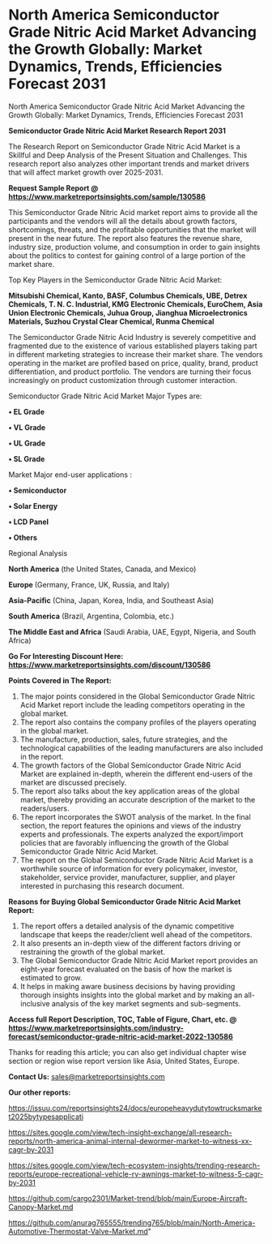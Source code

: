 # North America Semiconductor Grade Nitric Acid Market Advancing the Growth Globally: Market Dynamics, Trends, Efficiencies Forecast 2031
North America Semiconductor Grade Nitric Acid Market Advancing the Growth Globally: Market Dynamics, Trends, Efficiencies Forecast 2031

<strong>Semiconductor Grade Nitric Acid Market Research Report 2031</strong>

The Research Report on Semiconductor Grade Nitric Acid Market is a Skillful and Deep Analysis of the Present Situation and Challenges. This research report also analyzes other important trends and market drivers that will affect market growth over 2025-2031.

<strong>Request Sample Report @ <a href=https://www.marketreportsinsights.com/sample/130586>https://www.marketreportsinsights.com/sample/130586</a></strong>

This Semiconductor Grade Nitric Acid market report aims to provide all the participants and the vendors will all the details about growth factors, shortcomings, threats, and the profitable opportunities that the market will present in the near future. The report also features the revenue share, industry size, production volume, and consumption in order to gain insights about the politics to contest for gaining control of a large portion of the market share.

Top Key Players in the Semiconductor Grade Nitric Acid Market:

<strong>Mitsubishi Chemical, Kanto, BASF, Columbus Chemicals, UBE, Detrex Chemicals, T. N. C. Industrial, KMG Electronic Chemicals, EuroChem, Asia Union Electronic Chemicals, Juhua Group, Jianghua Microelectronics Materials, Suzhou Crystal Clear Chemical, Runma Chemical</strong>

The Semiconductor Grade Nitric Acid Industry is severely competitive and fragmented due to the existence of various established players taking part in different marketing strategies to increase their market share. The vendors operating in the market are profiled based on price, quality, brand, product differentiation, and product portfolio. The vendors are turning their focus increasingly on product customization through customer interaction.

Semiconductor Grade Nitric Acid Market Major Types are:

<strong>• EL Grade

• VL Grade

• UL Grade

• SL Grade</strong>

Market Major end-user applications :

<strong>• Semiconductor

• Solar Energy

• LCD Panel

• Others</strong>

Regional Analysis

</u><strong><b>North America</b></strong> (the United States, Canada, and Mexico)

<strong><b>Europe </b></strong>(Germany, France, UK, Russia, and Italy)

<strong><b>Asia-Pacific</b></strong> (China, Japan, Korea, India, and Southeast Asia)

<strong><b>South America</b></strong> (Brazil, Argentina, Colombia, etc.)

<strong><b>The Middle East and Africa</b></strong> (Saudi Arabia, UAE, Egypt, Nigeria, and South Africa)

<strong>Go For Interesting Discount Here: <a href=https://www.marketreportsinsights.com/discount/130586>https://www.marketreportsinsights.com/discount/130586</a></strong>

<strong>Points Covered in The Report:</strong>
<ol>
  <li>The major points considered in the Global Semiconductor Grade Nitric Acid Market report include the leading competitors operating in the global market.</li>
  <li>The report also contains the company profiles of the players operating in the global market.</li>
  <li>The manufacture, production, sales, future strategies, and the technological capabilities of the leading manufacturers are also included in the report.</li>
  <li>The growth factors of the Global Semiconductor Grade Nitric Acid Market are explained in-depth, wherein the different end-users of the market are discussed precisely.</li>
  <li>The report also talks about the key application areas of the global market, thereby providing an accurate description of the market to the readers/users.</li>
  <li>The report incorporates the SWOT analysis of the market. In the final section, the report features the opinions and views of the industry experts and professionals. The experts analyzed the export/import policies that are favorably influencing the growth of the Global Semiconductor Grade Nitric Acid Market.</li>
  <li>The report on the Global Semiconductor Grade Nitric Acid Market is a worthwhile source of information for every policymaker, investor, stakeholder, service provider, manufacturer, supplier, and player interested in purchasing this research document.</li>
</ol>
<strong>Reasons for Buying Global Semiconductor Grade Nitric Acid Market Report:</strong>

<ol>
  <li>The report offers a detailed analysis of the dynamic competitive landscape that keeps the reader/client well ahead of the competitors.</li>
  <li>It also presents an in-depth view of the different factors driving or restraining the growth of the global market.</li>
  <li>The Global Semiconductor Grade Nitric Acid Market report provides an eight-year forecast evaluated on the basis of how the market is estimated to grow.</li>
  <li>It helps in making aware business decisions by having providing thorough insights insights into the global market and by making an all-inclusive analysis of the key market segments and sub-segments.</li>
</ol>
<strong>Access full Report Description, TOC, Table of Figure, Chart, etc. @ <a href=https://www.marketreportsinsights.com/industry-forecast/semiconductor-grade-nitric-acid-market-2022-130586>https://www.marketreportsinsights.com/industry-forecast/semiconductor-grade-nitric-acid-market-2022-130586</a></strong>


Thanks for reading this article; you can also get individual chapter wise section or region wise report version like Asia, United States, Europe.

<strong>Contact Us:</strong>
sales@marketreportsinsights.com

<strong>Our other reports:</strong>

<a href=https://issuu.com/reportsinsights24/docs/europeheavydutytowtrucksmarket2025bytypesapplicati>https://issuu.com/reportsinsights24/docs/europeheavydutytowtrucksmarket2025bytypesapplicati</a>

<a href=https://sites.google.com/view/tech-insight-exchange/all-research-reports/north-america-animal-internal-dewormer-market-to-witness-xx-cagr-by-2031>https://sites.google.com/view/tech-insight-exchange/all-research-reports/north-america-animal-internal-dewormer-market-to-witness-xx-cagr-by-2031</a>

<a href=https://sites.google.com/view/tech-ecosystem-insights/trending-research-reports/europe-recreational-vehicle-rv-awnings-market-to-witness-5-cagr-by-2031>https://sites.google.com/view/tech-ecosystem-insights/trending-research-reports/europe-recreational-vehicle-rv-awnings-market-to-witness-5-cagr-by-2031</a>

<a href=https://github.com/cargo2301/Market-trend/blob/main/Europe-Aircraft-Canopy-Market.md>https://github.com/cargo2301/Market-trend/blob/main/Europe-Aircraft-Canopy-Market.md</a>

<a href=https://github.com/anurag765555/trending765/blob/main/North-America-Automotive-Thermostat-Valve-Market.md>https://github.com/anurag765555/trending765/blob/main/North-America-Automotive-Thermostat-Valve-Market.md</a>"
